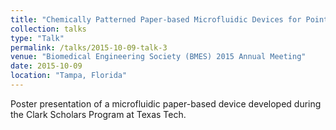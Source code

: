 ```yaml
---
title: "Chemically Patterned Paper-based Microfluidic Devices for Point-of-Care Diagnostics."
collection: talks
type: "Talk"
permalink: /talks/2015-10-09-talk-3
venue: "Biomedical Engineering Society (BMES) 2015 Annual Meeting"
date: 2015-10-09
location: "Tampa, Florida"
---
```


Poster presentation of a microfluidic paper-based device developed during the Clark Scholars Program at Texas Tech. 
